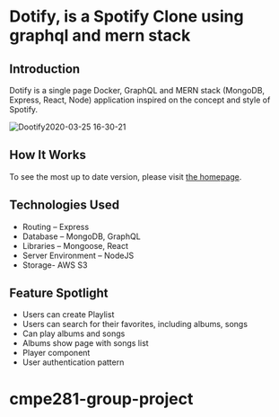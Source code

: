 # Dotify, is a Spotify Clone using graphql and mern stack
## Introduction
Dotify is a single page Docker, GraphQL and MERN stack (MongoDB, Express, React, Node) application inspired on the concept and style of Spotify. 

![Dootify2020-03-25 16-30-21](https://user-images.githubusercontent.com/7420659/77706990-cbfacc00-6fbb-11ea-9e41-cffe47aaba8d.gif)

## How It Works
To see the most up to date version, please visit [the homepage](https://dootify.herokuapp.com/#/).

## Technologies Used
* Routing – Express
* Database – MongoDB, GraphQL
* Libraries – Mongoose, React
* Server Environment – NodeJS
* Storage- AWS S3

## Feature Spotlight
* Users can create Playlist
* Users can search for their favorites, including albums, songs
* Can play albums and songs
* Albums show page with songs list
* Player component
* User authentication pattern

# cmpe281-group-project
